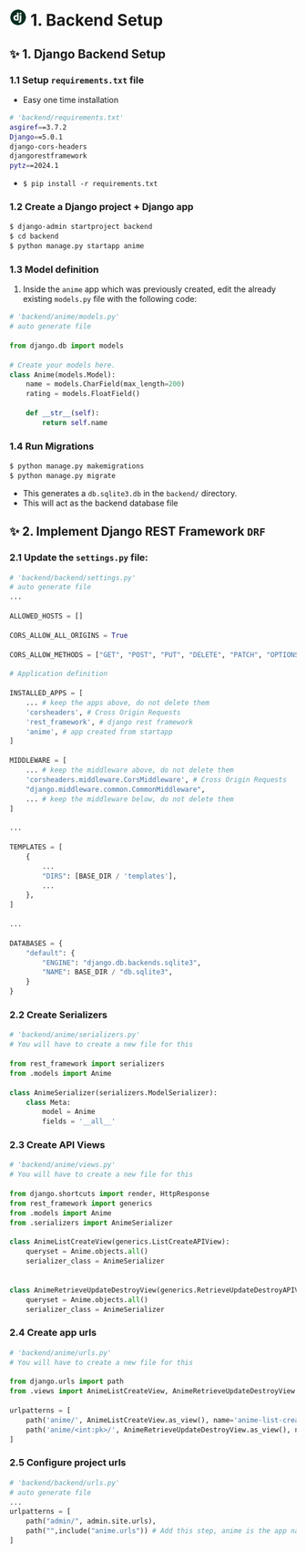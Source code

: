 # <img src="../../images/django-icon.png" width=30> 1. Backend Setup

## ✨ 1. Django Backend Setup

### 1.1 Setup `requirements.txt` file

* Easy one time installation

```bash
# 'backend/requirements.txt'
asgiref==3.7.2
Django==5.0.1
django-cors-headers
djangorestframework
pytz==2024.1
```

* `$ pip install -r requirements.txt`

### 1.2 Create a Django project + Django app

```bash
$ django-admin startproject backend
$ cd backend
$ python manage.py startapp anime
```

### 1.3 Model definition

1. Inside the `anime` app which was previously created, edit the already existing `models.py` file with the following code:

```python
# 'backend/anime/models.py'
# auto generate file

from django.db import models

# Create your models here.
class Anime(models.Model):
    name = models.CharField(max_length=200)
    rating = models.FloatField()

    def __str__(self):
        return self.name
```

### 1.4 Run Migrations

```bash
$ python manage.py makemigrations
$ python manage.py migrate
```

* This generates a `db.sqlite3.db` in the `backend/` directory.
* This will act as the backend database file 

## ✨ 2. Implement Django REST Framework `DRF`

### 2.1 Update the `settings.py` file:

```python
# 'backend/backend/settings.py'
# auto generate file
...

ALLOWED_HOSTS = []

CORS_ALLOW_ALL_ORIGINS = True

CORS_ALLOW_METHODS = ["GET", "POST", "PUT", "DELETE", "PATCH", "OPTIONS"]

# Application definition

INSTALLED_APPS = [
    ... # keep the apps above, do not delete them
    'corsheaders', # Cross Origin Requests
    'rest_framework', # django rest framework
    'anime', # app created from startapp
]

MIDDLEWARE = [
    ... # keep the middleware above, do not delete them
    'corsheaders.middleware.CorsMiddleware', # Cross Origin Requests
    "django.middleware.common.CommonMiddleware",
    ... # keep the middleware below, do not delete them
]

...

TEMPLATES = [
    {
        ...
        "DIRS": [BASE_DIR / 'templates'],
        ...
    },
]

...

DATABASES = {
    "default": {
        "ENGINE": "django.db.backends.sqlite3",
        "NAME": BASE_DIR / "db.sqlite3",
    }
}

```

### 2.2 Create Serializers

```python
# 'backend/anime/serializers.py'
# You will have to create a new file for this

from rest_framework import serializers
from .models import Anime

class AnimeSerializer(serializers.ModelSerializer):
    class Meta:
        model = Anime
        fields = '__all__'
```

### 2.3 Create API Views

```python
# 'backend/anime/views.py'
# You will have to create a new file for this

from django.shortcuts import render, HttpResponse
from rest_framework import generics
from .models import Anime
from .serializers import AnimeSerializer

class AnimeListCreateView(generics.ListCreateAPIView):
    queryset = Anime.objects.all()
    serializer_class = AnimeSerializer


class AnimeRetrieveUpdateDestroyView(generics.RetrieveUpdateDestroyAPIView):
    queryset = Anime.objects.all()
    serializer_class = AnimeSerializer
```

### 2.4 Create app urls

```python
# 'backend/anime/urls.py'
# You will have to create a new file for this

from django.urls import path
from .views import AnimeListCreateView, AnimeRetrieveUpdateDestroyView

urlpatterns = [
    path('anime/', AnimeListCreateView.as_view(), name='anime-list-create'),
    path('anime/<int:pk>/', AnimeRetrieveUpdateDestroyView.as_view(), name='anime-retrieve-update-destroy'),
]
```

### 2.5 Configure project urls

```python
# 'backend/backend/urls.py'
# auto generate file
...
urlpatterns = [
    path("admin/", admin.site.urls),
    path("",include("anime.urls")) # Add this step, anime is the app name and urls is the REST API urls we created
]
```